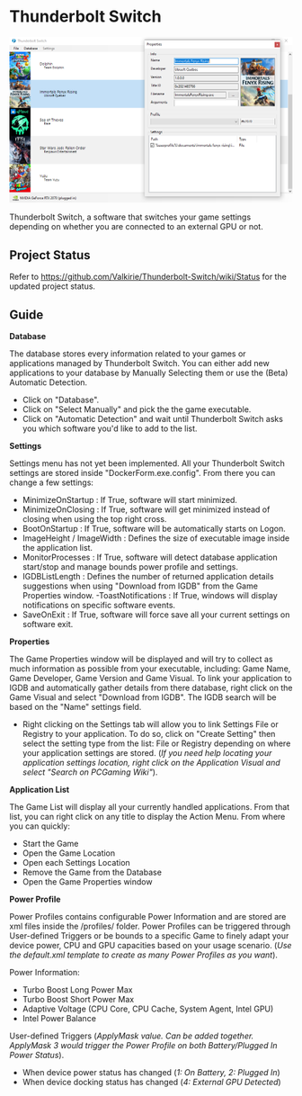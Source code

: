 # Thunderbolt Switch

![Visual](assets/visual.png)

Thunderbolt Switch, a software that switches your game settings depending on whether you are connected to an external GPU or not.

## Project Status

Refer to https://github.com/Valkirie/Thunderbolt-Switch/wiki/Status for the updated project status.

## Guide

**Database**

The database stores every information related to your games or applications managed by Thunderbolt Switch. You can either add new applications to your database by Manually Selecting them or use the (Beta) Automatic Detection.

- Click on "Database".
- Click on "Select Manually" and pick the the game executable.
- Click on "Automatic Detection" and wait until Thunderbolt Switch asks you which software you'd like to add to the list.

**Settings**

Settings menu has not yet been implemented. All your Thunderbolt Switch settings are stored inside "DockerForm.exe.config".
From there you can change a few settings:
- MinimizeOnStartup : If True, software will start minimized.
- MinimizeOnClosing : If True, software will get minimized instead of closing when using the top right cross.
- BootOnStartup : If True, software will be automatically starts on Logon.
- ImageHeight / ImageWidth : Defines the size of executable image inside the application list.
- MonitorProcesses : If True, software will detect database application start/stop and manage bounds power profile and settings.
- IGDBListLength : Defines the number of returned application details suggestions when using "Download from IGDB" from the Game Properties window.
-ToastNotifications : If True, windows will display notifications on specific software events.
- SaveOnExit : If True, software will force save all your current settings on software exit.

**Properties**

The Game Properties window will be displayed and will try to collect as much information as possible from your executable, including: Game Name, Game Developer, Game Version and Game Visual. To link your application to IGDB and automatically gather details from there database, right click on the Game Visual and select "Download from IGDB". The IGDB search will be based on the "Name" settings field.

- Right clicking on the Settings tab will allow you to link Settings File or Registry to your application. To do so, click on "Create Setting" then select the setting type from the list: File or Registry depending on where your application settings are stored. (*If you need help locating your application settings location, right click on the Application Visual and select "Search on PCGaming Wiki"*).

**Application List**

The Game List will display all your currently handled applications. From that list, you can right click on any title to display the Action Menu.
From where you can quickly:
- Start the Game
- Open the Game Location
- Open each Settings Location
- Remove the Game from the Database
- Open the Game Properties window

**Power Profile**

Power Profiles contains configurable Power Information and are stored are xml files inside the /profiles/ folder. Power Profiles can be triggered through User-defined Triggers or be bounds to a specific Game to finely adapt your device power, CPU and GPU capacities based on your usage scenario. (*Use the default.xml template to create as many Power Profiles as you want*).

Power Information:
- Turbo Boost Long Power Max
- Turbo Boost Short Power Max
- Adaptive Voltage (CPU Core, CPU Cache, System Agent, Intel GPU)
- Intel Power Balance

User-defined Triggers (*ApplyMask value. Can be added together. ApplyMask 3 would trigger the Power Profile on both Battery/Plugged In Power Status*).
- When device power status has changed (*1: On Battery, 2: Plugged In*)
- When device docking status has changed (*4: External GPU Detected*)
